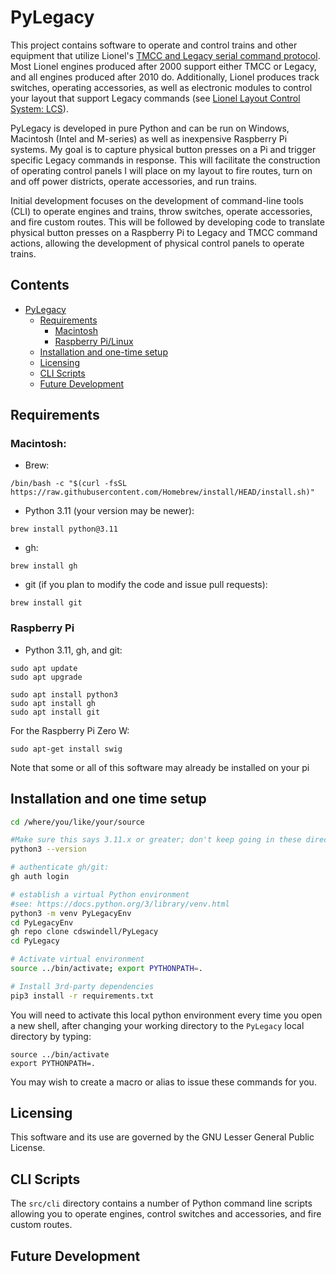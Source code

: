 # PyLegacy

This project contains software to operate and control trains and other equipment that utilize 
Lionel's [TMCC and Legacy serial command protocol](https://ogrforum.com/fileSendAction/fcType/0/fcOid/156701992259624343/filePointer/156701992265497355/fodoid/156701992265497351/LCS-LEGACY-Protocol-Spec-v1.21.pdf).
Most Lionel engines produced after 2000 support either TMCC or Legacy, and all engines produced after 2010 do.
Additionally, Lionel produces track switches, operating accessories, as well as electronic modules to control your
layout that support Legacy commands (see [Lionel Layout Control System: LCS](https://control.lionel.com/docs/lionel-layout-control-system-lcs/)).

PyLegacy is developed in pure Python and can be run on Windows, Macintosh (Intel and M-series) as well as 
inexpensive Raspberry Pi systems. My goal is to capture physical button presses on a Pi and trigger specific
Legacy commands in response. This will facilitate the construction of operating control panels I will place
on my layout to fire routes, turn on and off power districts, operate accessories, and run trains.

Initial development focuses on the development of command-line tools (CLI) to operate engines
and trains, throw switches, operate accessories, and fire custom routes. This will be followed by 
developing code to translate physical button presses on a Raspberry Pi to Legacy and TMCC command 
actions, allowing the development of physical control panels to operate trains.


## Contents
- [PyLegacy]()
  - [Requirements](#requirements)
    - [Macintosh](#macintosh)
    - [Raspberry Pi/Linux](#raspberry-pi)
  - [Installation and one-time setup](#installation-and-one-time-setup)
  - [Licensing](#licensing)
  - [CLI Scripts](#cli-scripts)
  - [Future Development](#future-development)

## Requirements

### Macintosh:

- Brew:

`/bin/bash -c "$(curl -fsSL https://raw.githubusercontent.com/Homebrew/install/HEAD/install.sh)"`

- Python 3.11 (your version may be newer):

`brew install python@3.11`

- gh:

`brew install gh`

- git (if you plan to modify the code and issue pull requests):

`brew install git`

### Raspberry Pi

- Python 3.11, gh, and git:

```
sudo apt update
sudo apt upgrade

sudo apt install python3
sudo apt install gh
sudo apt install git
```

For the Raspberry Pi Zero W:

```
sudo apt-get install swig
```

Note that some or all of this software may already be installed on your pi

## Installation and one time setup

```zsh
cd /where/you/like/your/source

#Make sure this says 3.11.x or greater; don't keep going in these directions until it does
python3 --version

# authenticate gh/git:
gh auth login

# establish a virtual Python environment
#see: https://docs.python.org/3/library/venv.html
python3 -m venv PyLegacyEnv
cd PyLegacyEnv
gh repo clone cdswindell/PyLegacy
cd PyLegacy

# Activate virtual environment
source ../bin/activate; export PYTHONPATH=.

# Install 3rd-party dependencies
pip3 install -r requirements.txt

```

You will need to activate this local python environment every time you open a
new shell, after changing your working directory to the `PyLegacy` local directory by typing:

```
source ../bin/activate
export PYTHONPATH=.
```

You may wish to create a macro or alias to issue these commands for you.

## Licensing

This software and its use are governed by the GNU Lesser General Public License.

## CLI Scripts

The `src/cli` directory contains a number of Python command line scripts allowing 
you to operate engines, control switches and accessories, and fire custom routes.

## Future Development